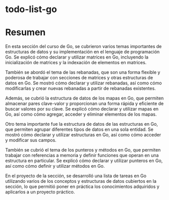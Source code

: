 # todo-list-go

# Resumen
En esta sección del curso de Go, se cubrieron varios temas importantes de estructuras de datos y su implementación en el lenguaje de programación Go. Se explicó cómo declarar y utilizar matrices en Go, incluyendo la inicialización de matrices y la indexación de elementos en matrices.

También se abordó el tema de las rebanadas, que son una forma flexible y poderosa de trabajar con secciones de matrices y otras estructuras de datos en Go. Se mostró cómo declarar y utilizar rebanadas, así como cómo modificarlas y crear nuevas rebanadas a partir de rebanadas existentes.

Además, se cubrió la estructura de datos de los mapas en Go, que permiten almacenar pares clave-valor y proporcionan una forma rápida y eficiente de buscar valores por su clave. Se explicó cómo declarar y utilizar mapas en Go, así como cómo agregar, acceder y eliminar elementos de los mapas.

Otro tema importante fue la estructura de datos de las estructuras en Go, que permiten agrupar diferentes tipos de datos en una sola entidad. Se mostró cómo declarar y utilizar estructuras en Go, así como cómo acceder y modificar sus campos.

También se cubrió el tema de los punteros y métodos en Go, que permiten trabajar con referencias a memoria y definir funciones que operan en una estructura en particular. Se explicó cómo declarar y utilizar punteros en Go, así como cómo definir y utilizar métodos en Go.

En el proyecto de la sección, se desarrolló una lista de tareas en Go utilizando varios de los conceptos y estructuras de datos cubiertos en la sección, lo que permitió poner en práctica los conocimientos adquiridos y aplicarlos a un proyecto práctico.